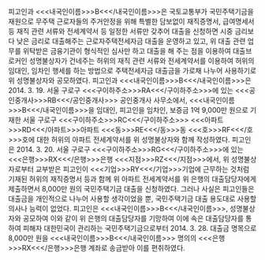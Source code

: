 피고인과 <<<내국인이름>>>B<<</내국인이름>>>은 국토교통부가 국민주택기금을 재원으로 무주택 근로자들의 주거안정을 위해 특별한 담보없이 재직증명서, 급여명세서 등 재직 관련 서류와 전세계약서 등 일정한 서류만 갖추어 대출을 신청하면 시중 금리보다 낮은 금리로 대출해주는 근로자주택전세자금 대출을 운영하고 있고, 위 대출 관련 업무를 위탁받은 금융기관이 형식적인 심사만 하고 대출을 해 주는 점을 이용하여 대출브로커인 성명불상자가 건네주는 허위의 재직 관련 서류와 전세계약서를 이용하여 허위의 임대인, 임차인 행세를 하는 방법으로 주택전세자금 대출금을 가로채 나누어 사용하기로 위 성명불상자와 공모하였다.
피고인과 <<<내국인이름>>>B<<</내국인이름>>>은 2014. 3. 19. 서울 구로구 <<<구이하주소>>>RA<<</구이하주소>>>에 있는 <<<공인중개사>>>RB<<</공인중개사>>> 공인중개사 사무소에서, <<<내국인이름>>>B<<</내국인이름>>>을 임대인, 피고인을 임차인, 보증금 1억 9,000만 원으로 기재한 서울 구로구 <<<구이하주소>>>RC<<</구이하주소>>> <<<아파트>>>RD<<</아파트>>>아파트 <<<동>>>RE<<</동>>>동 <<<호>>>RF<<</호>>>호에 대한 허위의 아파트 전세계약서를 위 성명불상자와 함께 작성하였다.
피고인은 2014. 3. 20. 서울 구로구 <<<구이하주소>>>RG<<</구이하주소>>>에 있는 <<<은행>>>RX<<</은행>>>은행 <<<지점>>>RZ<<</지점>>>에서, 위 성명불상자로부터 교부받은 피고인이 <<<기업>>>RY<<</기업>>>기업에 근무하는 것처럼 기재된 허위의 재직증명서 등과 함께 위 아파트 전세계약서를 위 은행의 대출담당자에게 제출하면서 8,000만 원의 국민주택기금 대출을 신청하였다. 그러나 사실은 피고인들은 대출금을 개인적으로 나누어 사용할 생각이었을 뿐, 국민주택기금 대출 용도대로 사용할 의사나 능력이 없었다.
피고인은 <<<내국인이름>>>B<<</내국인이름>>>, 성명불상자와 공모하여 이와 같이 위 은행의 대출담당자를 기망하여 이에 속은 대출담당자를 통하여 피해자 대한민국이 관리하는 국민주택기금으로부터 2014. 3. 28. 대출금 명목으로 8,000만 원을 <<<내국인이름>>>B<<</내국인이름>>> 명의의 <<<은행>>>RX<<</은행>>>은행 계좌로 송금받아 이를 편취하였다.